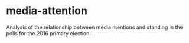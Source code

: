 # media-attention
Analysis of the relationship between media mentions and standing in the polls for the 2016 primary election.
